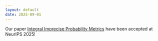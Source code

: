 ```yaml
---
layout: default
date: 2025-09-01    
---
```


Our paper [Integral Imprecise Probability Metrics](https://arxiv.org/pdf/2505.16156) have been accepted at NeurIPS 2025! 